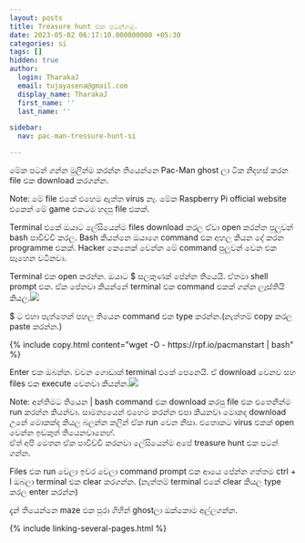 ```yaml
---
layout: posts
title: Treasure hunt එක පටන්ගමු.
date: 2023-05-02 06:17:10.000000000 +05:30
categories: si
tags: []
hidden: true
author:
  login: TharakaJ
  email: tujayasena@gmail.com
  display_name: TharakaJ
  first_name: ''
  last_name: ''

sidebar:
  nav: pac-man-tressure-hunt-si

---
```

<p><span>මේක පටන් ගන්න මුලින්ම කරන්න තියෙන්නෙ Pac-Man ghost ලා ටික නිදහස් කරන file එක download කරගන්න. </span></p>


<p><span>Note: මේ file එකේ එහෙම ඇත්ත virus නෑ. මේක Raspberry Pi official website එකෙන් මේ game එකටම හදපු file එකක්.</span></p>
<p><span>Terminal එකේ ඔයාට ලේසියෙන්ම files download කරල ඒවා open කරන්න පුලුවන් bash පාවිච්චි කරල. Bash කියන්නෙ ඔයාගෙ command එක අහල කියන දේ කරන programme එකක්. Hacker කෙනෙක් වෙන්න මේ command පුලුවන් වෙන එක සෑහෙන වටිනවා.</span></p>
<p><span>Terminal එක open කරන්න. ඔයාට $ සලකුණක් පේන්න තියෙයි. ඒතමා shell prompt එක. ඒක පේනවා කියන්නේ terminal එක command එකක් ගන්න ලෑස්තියි කියල.<img src="{{ site.baseurl }}/static/2023/05/command-prompt.png" /></span></p>
<p><span>$ ට එහා පැත්තෙන් පහල තියෙන command එක type කරන්න.(නැත්තම් copy කරල paste කරන්න.)</span></p>
{% include copy.html content="wget -O - https://rpf.io/pacmanstart | bash" %}
<p><span>Enter එක ඔබන්න. වචන ගොඩාක් terminal එකේ පෙනෙයි. ඒ download වෙනව සහ files එක execute වෙනවා කියන්න.<img src="{{ site.baseurl }}/static/2023/05/pac-man_start.png" /></span></p>
<p><span>Note: අන්තිමට තියෙන | bash command එක download කරපු file එක එතෙනින්ම run කරන්න කියන්වා. සාමන්‍යයෙන් එහෙම කරන්න එපා කියනවා මොකද download උනේ මොකක්ද කියල බලන්න කලින් ඒක run වෙන නිසා. එතොකට virus එකක් open වෙන්න ඉඩකුත් තියෙනවානෙහ්.</span><br /><span>ඒත් අපි මෙතන ඒක පාවිච්චි කරනවා ලේසියෙන්ම අපේ treasure hunt එක පටන් ගන්න. </span></p>
<p><span>Files එක run වෙලා ඉවර වෙලා command prompt එක ආයෙ පේන්න ගත්තම ctrl + l ඔබලා terminal එක clear කරගන්න. (නැත්තම් terminal එකේ clear කියල type කරල enter කරන්න)</span></p>
<p><span>දැන් තියෙන්නෙ maze එක පුරා ගිහින් ghostලා ඔක්කොම අල්ලගන්න.</span></p>

{% include linking-several-pages.html %}